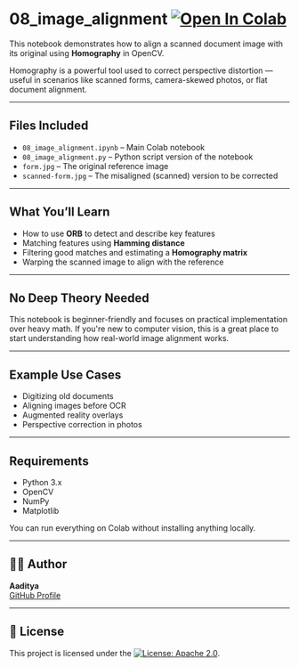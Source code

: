 #  08_image_alignment    [![Open In Colab](https://colab.research.google.com/assets/colab-badge.svg)](https://colab.research.google.com/drive/1J6z4CvhrfaSn6wbyiMIIl5A2uE3aLymB?usp=sharing)

This notebook demonstrates how to align a scanned document image with its original using **Homography** in OpenCV.

Homography is a powerful tool used to correct perspective distortion — useful in scenarios like scanned forms, camera-skewed photos, or flat document alignment.



---

##  Files Included

- `08_image_alignment.ipynb` – Main Colab notebook
- `08_image_alignment.py` – Python script version of the notebook
- `form.jpg` – The original reference image
- `scanned-form.jpg` – The misaligned (scanned) version to be corrected

---

##  What You’ll Learn

- How to use **ORB** to detect and describe key features
- Matching features using **Hamming distance**
- Filtering good matches and estimating a **Homography matrix**
- Warping the scanned image to align with the reference

---

##  No Deep Theory Needed

This notebook is beginner-friendly and focuses on practical implementation over heavy math. If you're new to computer vision, this is a great place to start understanding how real-world image alignment works.

---

##  Example Use Cases

- Digitizing old documents
- Aligning images before OCR
- Augmented reality overlays
- Perspective correction in photos

---

##  Requirements

- Python 3.x
- OpenCV
- NumPy
- Matplotlib

You can run everything on Colab without installing anything locally.


---

## 🧑‍💻 Author

**Aaditya**  
[GitHub Profile](https://github.com/Adityeah18)

---

## 📜 License

This project is licensed under the [![License: Apache 2.0](https://img.shields.io/badge/License-Apache%202.0-blue.svg)](https://opensource.org/licenses/Apache-2.0).


